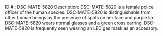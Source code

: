 ID # : DSC-MATE-5820
Description: DSC-MATE-5820 is a female police officer of the human species. DSC-MATE-5820 is distinguishable from other human beings by the presence of spots on her face and purple lip. DSC-MATE-5820 wears normal glasses and a green cross earring. DSC-MATE-5820 is frequently seen wearing an LED gas mask as an accessory.